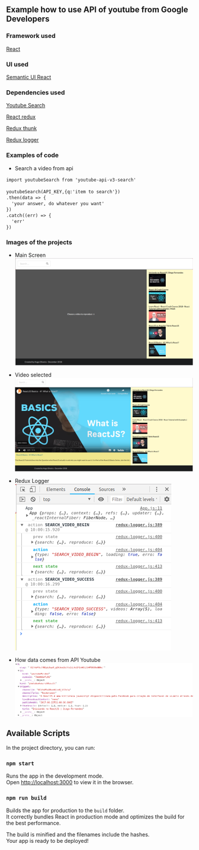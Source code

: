 ## Example how to use API of youtube from Google Developers

### Framework used
[React](https://github.com/facebook/react) 

### UI used 
[Semantic UI React](https://react.semantic-ui.com/)


### Dependencies used
[Youtube Search](https://developers.google.com/youtube/v3/docs/search/list?hl=pt-br)

[React redux](https://github.com/reduxjs/redux)

[Redux thunk](https://github.com/reduxjs/redux-thunk)

[Redux logger](https://github.com/LogRocket/redux-logger)

### Examples of code

* Search a video from api 
```
import youtubeSearch from 'youtube-api-v3-search'

youtubeSearch(API_KEY,{q:'item to search'})
.then(data => {
  'your answer, do whatever you want'
})
.catch((err) => {
  'err'
})
```

### Images of the projects

* Main Screen
![First Screen](https://github.com/HugoOliveiraThor/react-youtube/blob/master/public/assets/github_images/primary.png)

* Video selected
![Video selected](https://github.com/HugoOliveiraThor/react-youtube/blob/master/public/assets/github_images/playing_video.png)

 
* Redux Logger 
![Redux Logger](https://github.com/HugoOliveiraThor/react-youtube/blob/master/public/assets/github_images/redux_logger.png)

* How data comes from API Youtube
![Data from Youtube](https://github.com/HugoOliveiraThor/react-youtube/blob/master/public/assets/github_images/how_data_comes_api.png)



## Available Scripts

In the project directory, you can run:

### `npm start`

Runs the app in the development mode.<br>
Open [http://localhost:3000](http://localhost:3000) to view it in the browser.

### `npm run build`

Builds the app for production to the `build` folder.<br>
It correctly bundles React in production mode and optimizes the build for the best performance.

The build is minified and the filenames include the hashes.<br>
Your app is ready to be deployed!

